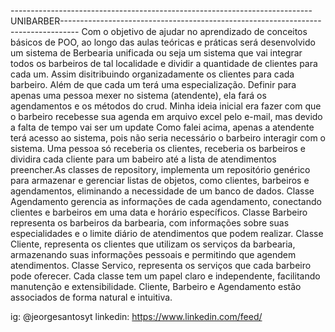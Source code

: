
---------------------------------------------------------------------------UNIBARBER----------------------------------------------------------------------------------
Com o objetivo de ajudar no aprendizado de conceitos básicos de POO, ao longo das aulas teóricas e práticas será desenvolvido um sistema de Berbearia unificada ou seja um sistema que vai integrar todos os barbeiros de tal localidade e dividir a quantidade de clientes para cada um. Assim disitribuindo organizadamente os clientes para cada barbeiro. Além de que cada um terá uma especialização. Definir para apenas uma pessoa mexer no sistema (atendente), ela fará os agendamentos e os métodos do crud. Minha ideia inicial era fazer com que o barbeiro recebesse sua agenda em arquivo excel pelo e-mail, mas devido a falta de tempo vai ser um update
Como falei acima, apenas a atendente terá acesso ao sistema, pois não seria necessário o barbeiro interagir com o sistema. Uma pessoa só receberia os clientes, receberia os barbeiros e dividira cada cliente para um babeiro até a lista de atendimentos preencher.As classes de repository, implementa um repositório genérico para armazenar e gerenciar listas de objetos, como clientes, barbeiros e agendamentos, eliminando a necessidade de um banco de dados. Classe Agendamento gerencia as informações de cada agendamento, conectando clientes e barbeiros em uma data e horário específicos. Classe Barbeiro  representa os barbeiros da barbearia, com informações sobre suas especialidades e o limite diário de atendimentos que podem realizar. Classe Cliente, representa os clientes que utilizam os serviços da barbearia, armazenando suas informações pessoais e permitindo que agendem atendimentos. Classe Servico, representa os serviços que cada barbeiro pode oferecer. Cada classe tem um papel claro e independente, facilitando manutenção e extensibilidade. Cliente, Barbeiro e Agendamento estão associados de forma natural e intuitiva.  



ig: @jeorgesantosyt
linkedin: https://www.linkedin.com/feed/
